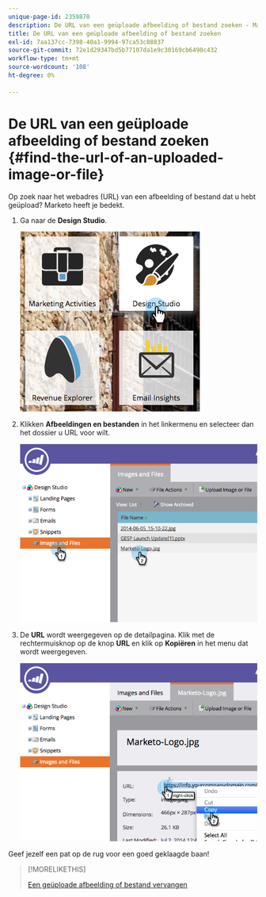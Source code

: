 ```yaml
---
unique-page-id: 2359870
description: De URL van een geüploade afbeelding of bestand zoeken - Marketo Docs - Productdocumentatie
title: De URL van een geüploade afbeelding of bestand zoeken
exl-id: 7aa137cc-7398-40a1-9994-97ca53c88837
source-git-commit: 72e1d29347bd5b77107da1e9c30169cb6490c432
workflow-type: tm+mt
source-wordcount: '108'
ht-degree: 0%

---
```


# De URL van een geüploade afbeelding of bestand zoeken {#find-the-url-of-an-uploaded-image-or-file}

Op zoek naar het webadres (URL) van een afbeelding of bestand dat u hebt geüpload? Marketo heeft je bedekt.

1. Ga naar de **Design Studio**.

   ![](assets/designstudio-4.png)

1. Klikken **Afbeeldingen en bestanden** in het linkermenu en selecteer dan het dossier u URL voor wilt.

   ![](assets/image2014-9-25-14-3a47-3a53.png)

1. De **URL** wordt weergegeven op de detailpagina. Klik met de rechtermuisknop op de knop **URL** en klik op **Kopiëren** in het menu dat wordt weergegeven.

   ![](assets/image2014-9-25-14-3a48-3a16.png)

Geef jezelf een pat op de rug voor een goed geklaagde baan!

>[!MORELIKETHIS]
>
>[Een geüploade afbeelding of bestand vervangen](/help/marketo/product-docs/demand-generation/images-and-files/replace-an-uploaded-image-or-file.md)
